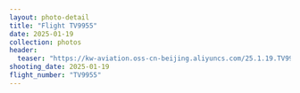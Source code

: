 ```yaml
---
layout: photo-detail
title: "Flight TV9955"
date: 2025-01-19
collection: photos
header:
  teaser: "https://kw-aviation.oss-cn-beijing.aliyuncs.com/25.1.19.TV9955.JPG"
shooting_date: 2025-01-19
flight_number: "TV9955"
---
```


